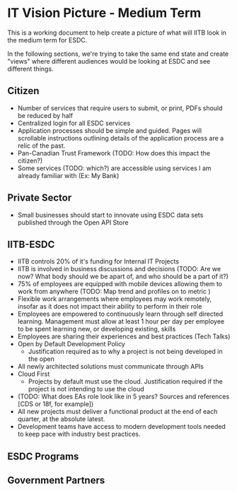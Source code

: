# IT Vision Picture - Medium Term

This is a working document to help create a picture of what will IITB look in the medium term for ESDC.

In the following sections, we're trying to take the same end state and create "views" where different audiences would be looking at ESDC and see different things.

## Citizen

- Number of services that require users to submit, or print, PDFs should be reduced by half 
- Centralized login for all ESDC services 
- Application processes should be simple and guided. Pages will scrollable instructions outlining details of the application process are a relic of the past. 
- Pan-Canadian Trust Framework (TODO: How does this impact the citizen?)
- Some services (TODO: which?) are accessible using services I am already familiar with (Ex: My Bank)

## Private Sector

- Small businesses should start to innovate using ESDC data sets published through the Open API Store 

## IITB-ESDC

- IITB controls 20% of it's funding for Internal IT Projects 
- IITB is involved in business discussions and decisions (TODO: Are we now? What body should we be apart of, and who should be a part of it?)
- 75% of employees are equipped with mobile devices allowing them to work from anywhere (TODO: Map trend and profiles on to metric )
- Flexible work arrangements where employees may work remotely, insofar as it does not impact their ability to perform in their role 
- Employees are empowered to continuously learn through self directed learning. Management must allow at least 1 hour per day per employee to be spent learning new, or developing existing, skills 
- Employees are sharing their experiences and best practices (Tech Talks)
- Open by Default Development Policy 
  - Justification required as to why a project is not being developed in the open
- All newly architected solutions must communicate through APIs 
- Cloud First
  - Projects by default must use the cloud. Justification required if the project is not intending to use the cloud 
- (TODO: What does EAs role look like in 5 years? Sources and references [CDS or 18f, for example])
- All new projects must deliver a functional product at the end of each quarter, at the absolute latest.
- Development teams have access to modern development tools needed to keep pace with industry best practices. 

## ESDC Programs

## Government Partners

